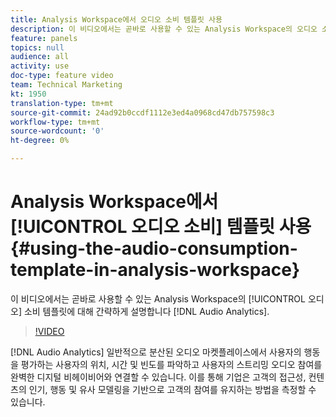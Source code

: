 ```yaml
---
title: Analysis Workspace에서 오디오 소비 템플릿 사용
description: 이 비디오에서는 곧바로 사용할 수 있는 Analysis Workspace의 오디오 소비 템플릿에 대해 간략하게 설명합니다.
feature: panels
topics: null
audience: all
activity: use
doc-type: feature video
team: Technical Marketing
kt: 1950
translation-type: tm+mt
source-git-commit: 24ad92b0ccdf1112e3ed4a0968cd47db757598c3
workflow-type: tm+mt
source-wordcount: '0'
ht-degree: 0%

---
```



# Analysis Workspace에서 [!UICONTROL 오디오 소비] 템플릿 사용 {#using-the-audio-consumption-template-in-analysis-workspace}

이 비디오에서는 곧바로 사용할 수 있는 Analysis Workspace의 [!UICONTROL 오디오] 소비 템플릿에 대해 간략하게 설명합니다 [!DNL Audio Analytics].

>[!VIDEO](https://video.tv.adobe.com/v/23901/?quality=12)

[!DNL Audio Analytics] 일반적으로 분산된 오디오 마켓플레이스에서 사용자의 행동을 평가하는 사용자의 위치, 시간 및 빈도를 파악하고 사용자의 스트리밍 오디오 참여를 완벽한 디지털 비헤이비어와 연결할 수 있습니다. 이를 통해 기업은 고객의 접근성, 컨텐츠의 인기, 행동 및 유사 모델링을 기반으로 고객의 참여를 유지하는 방법을 측정할 수 있습니다.
